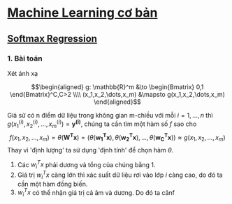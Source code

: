 # [Machine Learning cơ bản](https://machinelearningcoban.com/about/)
## [Softmax Regression](https://machinelearningcoban.com/2017/02/17/softmax/)
### 1. Bài toán
Xét ánh xạ  

$$\begin{aligned} g: \mathbb{R}^m &\to \begin{Bmatrix} 0,1 \end{Bmatrix}^C,C>2 \\\\ (x_1,x_2,\dots,x_m) &\mapsto g(x_1,x_2,\dots,x_m) \end{aligned}$$

Giả sử có n điểm dữ liệu trong không gian m-chiều với mỗi  $i = 1,\dots,n$ thì $g(x_1^{(i)},x_2^{(i)},\dots,x_m^{(i)}) = \mathbf{y^{(i)}}$, chúng ta cần tìm một hàm số $f$ sao cho
$$f(x_1,x_2,\dots,x_m)=\theta(\mathbf{W^T x}) = \left(\theta(\mathbf{w^T_1 x}),\theta(\mathbf{w^T_2 x}),\dots,\theta(\mathbf{w^T_C x})\right) \approx g(x_1,x_2,\dots,x_m)$$
Thay vì 'định lượng' ta sử dụng 'định tính' để chọn hàm $\theta$.
  1. Các $w^T_i x$ phải dương và tổng của chúng bằng 1.
  2. Giá trị $w^T_i x$ càng lớn thì xác suất dữ liệu rơi vào lớp $i$ càng cao, do đó ta cần một hàm đồng biến.
  3. $w^T_i x$ có thể nhận giá trị cả âm và dương. Do đó ta cânf
